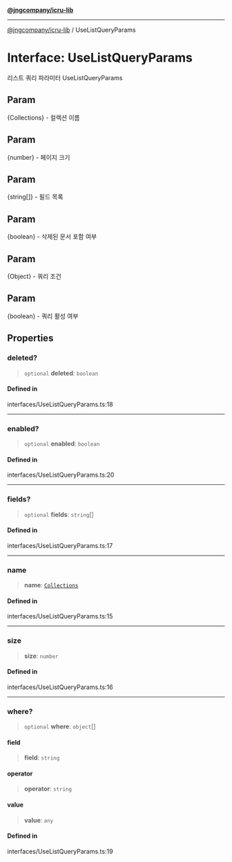 [**@jngcompany/icru-lib**](../README.md)

***

[@jngcompany/icru-lib](../globals.md) / UseListQueryParams

# Interface: UseListQueryParams

리스트 쿼리 파라미터
 UseListQueryParams

## Param

{Collections} - 컬렉션 이름

## Param

{number} - 페이지 크기

## Param

{string[]} - 필드 목록

## Param

{boolean} - 삭제된 문서 포함 여부

## Param

{Object} - 쿼리 조건

## Param

{boolean} - 쿼리 활성 여부

## Properties

### deleted?

> `optional` **deleted**: `boolean`

#### Defined in

interfaces/UseListQueryParams.ts:18

***

### enabled?

> `optional` **enabled**: `boolean`

#### Defined in

interfaces/UseListQueryParams.ts:20

***

### fields?

> `optional` **fields**: `string`[]

#### Defined in

interfaces/UseListQueryParams.ts:17

***

### name

> **name**: [`Collections`](../enumerations/Collections.md)

#### Defined in

interfaces/UseListQueryParams.ts:15

***

### size

> **size**: `number`

#### Defined in

interfaces/UseListQueryParams.ts:16

***

### where?

> `optional` **where**: `object`[]

#### field

> **field**: `string`

#### operator

> **operator**: `string`

#### value

> **value**: `any`

#### Defined in

interfaces/UseListQueryParams.ts:19
